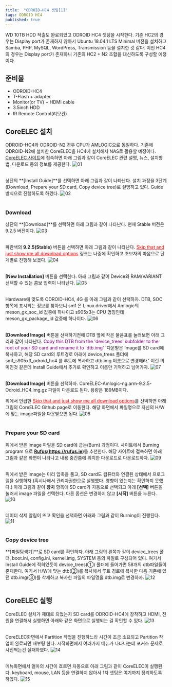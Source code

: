```yaml
---
title:  "ODROID-HC4 셋팅[1]"
tags: ODROID HC4
published: true
---
```


WD 10TB HDD 적출도 완료되었고 ODROID HC4 셋팅을 시작한다. 기존 HC2의 경우는 Display port가 존재하지 않아서 Ubuntu 18.04.1 LTS Minimal 버전을 설치하고 Samba, PHP, MySQL, WordPress, Transmission 등을 설치한 것 같다. 이번 HC4의 경우는 Display port가 존재하니 기존의 HC2 + N2 조합을 대신하도록 구성할 예정이다.

## 준비물
* ODROID-HC4
* T-Flash + adapter
* Monitor(or TV) + HDMI cable
* 3.5inch HDD
* IR Remote Control(리모컨)

## CoreELEC 설치
ODROID-HC4와 ODROID-N2 경우 CPU가 AMLOGIC으로 동일하다. 기존에 ODROID-N2에 설치한 CoreELEC을 HC4에 설치해서 NAS로 활용할 예정이다.
[CoreELEC 사이트](https://coreelec.org/)에 접속하면 아래 그림과 같이 CoreELEC 관련 설명, 뉴스, 설치방법, 다운로드 등의 정보를 제공한다.
![01](/assets/images/2021/01/13/01.png)<br><br> 

상단의 **[Install Guide]**를 선택하면 아래 그림과 같이 나타난다. 설치 과정을 3단계(Download, Prepare your SD card, Copy device tree)로 설명하고 있다. Guide방식으로 진행하도록 하겠다.
![02](/assets/images/2021/01/13/02.png)<br><br>

### Download
상단의 **[Download]**를 선택하면 아래 그림과 같이 나타난다. 현재 Stable 버전은 9.2.5 버전이다.
![03](/assets/images/2021/01/13/03.png)<br><br>

파란색의 **9.2.5(Stable)** 버튼을 선택하면 아래 그림과 같이 나타난다. <span style="color:red; text-decoration:underline;">Skip that and just show me all download options</span> 링크는 나중에 확인하고 초보자의 마음으로 단계별로 진행해 보겠다.
![04](/assets/images/2021/01/13/04.png)<br><br>

**[New Installation]** 버튼을 선택한다. 아래 그림과 같이 Device와 RAM/VARIANT 선택할 수 있는 콤보 입력이 나타난다.
![05](/assets/images/2021/01/13/05.png)<br><br>

Hardware에 맞도록 ODROID-HC4, 4G 를 아래 그림과 같이 선택하자. DTB, SOC 항목에 표시되는 정보를 찾아보니 sm1 은 Linux driver에서 Amlogic의 meson_gx_soc_id 값중에 하나이고 s905x3는 CPU 명칭인데 meson_gx_package_id 값중에 하나이다.
![06](/assets/images/2021/01/13/06.png)<br><br>

**[Download Image]** 버튼을 선택하기전에 DTB 옆에 작은 물음표를 눌러보면 아래 그리과 같이 나타난다. <span style="color:purple;">Copy this DTB from the 'device_trees' subfolder to the root of your SD card and rename it to 'dtb.img'</span> '다운받은 Image를 SD card에 복사하고, 해당 SD card의 루트경로 아래에 device_trees 폴더에 sm1_s905x3_odroid_hc4 를 루트에 복사하고 dtb.img 이름으로 변경해라.' 이런 의미인것 같은데 Install Guide에서 추가로 확인하고 이름만 기억하고 넘어가자.
![07](/assets/images/2021/01/13/07.png)<br><br>

**[Download Image]** 버튼을 선택하자. CoreELEC-Amlogic-ng.arm-9.2.5-Odroid_HC4.img.gz 파일이 다운로드 된다. 용량은 189MB이다.


위에서 언급한 [<span style="color:red; text-decoration:underline;">Skip that and just show me all download options</span>](https://github.com/CoreELEC/CoreELEC/releases/)를 선택하면 아래 그림의 CoreELEC Github page로 이동한다. 해당 화면에서 파일명으로 자신의 H/W에 맞는 image파일을 다운받으면 된다.
![08](/assets/images/2021/01/13/08.png)<br><br>


### Prepare your SD card
위에서 받은 image 파일을 SD card에 굽는(Burn) 과정이다. 사이트에서 Burning program 으로 [**Rufus(https://rufus.ie)**](https://rufus.ie/)를 추천한다. 해당 사이트에 접속하면 아래 그림과 같은 화면이 나타나고 내용 중간쯤에 위치한 다운로드로 다운로드하자.
![09](/assets/images/2021/01/13/09.png)<br><br>

위에서 받은 image는 미리 압축을 풀고, SD card도 컴퓨터와 연결된 상태에서 프로그램을 실행하자.(혹시나해서 관리자권한으로 실행했다. 영향이 있는지는 확인하지 못했다.) 아래 그림과 같이 **장치** 항목에 SD card가 자동으로 선택되고 아래 **[선택]** 버튼을 눌러서 image 파일을 선택한다. 다른 옵션은 변경하지 않고 **[시작]** 버튼을 누른다.
![10](/assets/images/2021/01/13/10.png)<br><br>

데이터 삭제 알림이 뜨고 확인을 선택하면 아래와 그림과 같이 Burning이 진행된다.
![11](/assets/images/2021/01/13/11.png)<br><br>


### Copy device tree
**[파일탐색기]**로 SD card를 확인하자. 아래 그림의 왼쪽과 같이 device_trees 폴더, boot.ini, config.ini, kernel.img, SYSTEM 등의 파일로 구성되어 있다. 여기서 Install Guide에 적혀있듯이 device_trees(①) 폴더에 들어가면 58개의 dtb파일들이 존재한다. 여기서 H/W에 맞는 dtb(②)를 복사해서 루트 경로에 복사한 다음 기존에 있던 dtb.img(③)를 삭제하고 복사한 파일의 파일명을 dtb.img로 변경하자.
![12](/assets/images/2021/01/13/12.png)<br><br>


## CoreELEC 실행
CoreELEC 설치가 제대로 되었는지 SD card를 ODROID-HC4에 장착하고 HDMI, 전원을 연결해서 실행하면 아래와 같은 화면으로 실행되는 걸 확인할 수 있다.
![13](/assets/images/2021/01/13/13.png)<br><br>

CoreELEC화면에서 Partition 작업을 진행하느라 시간이 조금 소요되고 Partition 작업이 완료되면 재부팅 한다. 시작화면에서 여러가지 메뉴가 나타나는데 포커스 문제로 사진찍는건 실패하였다. 
![14](/assets/images/2021/01/13/14.png)<br><br>

메뉴화면에서 얼마의 시간이 흐르면 자동으로 아래 그림과 같이 CoreELEC이 실행된다. keyboard, mouse, LAN 등을 연결하지 않아서 1차 셋팅은 여기까지 정리하도록 하겠다.
![15](/assets/images/2021/01/13/15.png)<br><br>

